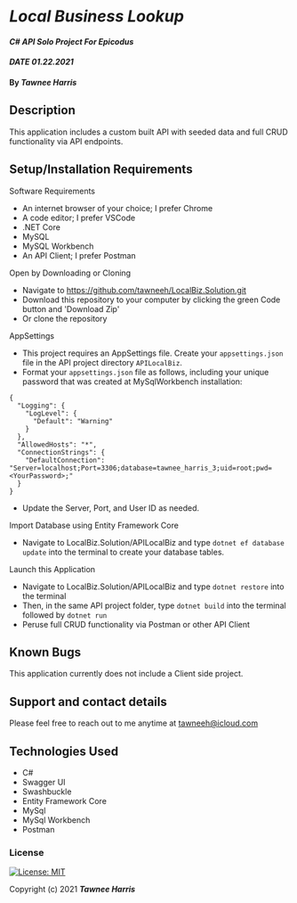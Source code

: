 # _Local Business Lookup_ 

#### _C# API Solo Project For Epicodus_ 
#### _DATE 01.22.2021_

#### By _**Tawnee Harris**_

## Description

This application includes a custom built API with seeded data and full CRUD functionality via API endpoints.

## Setup/Installation Requirements

Software Requirements
* An internet browser of your choice; I prefer Chrome
* A code editor; I prefer VSCode
* .NET Core
* MySQL
* MySQL Workbench
* An API Client; I prefer Postman

Open by Downloading or Cloning
* Navigate to <https://github.com/tawneeh/LocalBiz.Solution.git>
* Download this repository to your computer by clicking the green Code button and 'Download Zip'
* Or clone the repository

AppSettings
* This project requires an AppSettings file. Create your `appsettings.json` file in the API project directory `APILocalBiz`. 
* Format your `appsettings.json` file as follows, including your unique password that was created at MySqlWorkbench installation:
```
{
  "Logging": {
    "LogLevel": {
      "Default": "Warning"
    }
  },
  "AllowedHosts": "*",
  "ConnectionStrings": {
    "DefaultConnection": "Server=localhost;Port=3306;database=tawnee_harris_3;uid=root;pwd=<YourPassword>;"
  }
}
```
* Update the Server, Port, and User ID as needed.

Import Database using Entity Framework Core
* Navigate to LocalBiz.Solution/APILocalBiz and type `dotnet ef database update` into the terminal to create your database tables.

Launch this Application
* Navigate to LocalBiz.Solution/APILocalBiz and type `dotnet restore` into the terminal
* Then, in the same API project folder, type `dotnet build` into the terminal followed by `dotnet run`
* Peruse full CRUD functionality via Postman or other API Client

## Known Bugs

This application currently does not include a Client side project. 

## Support and contact details

Please feel free to reach out to me anytime at <tawneeh@icloud.com>

## Technologies Used

* C#
* Swagger UI
* Swashbuckle
* Entity Framework Core
* MySql
* MySql Workbench
* Postman

### License

[![License: MIT](https://img.shields.io/badge/License-MIT-yellow.svg)](https://opensource.org/licenses/MIT)

Copyright (c) 2021 **_Tawnee Harris_**
